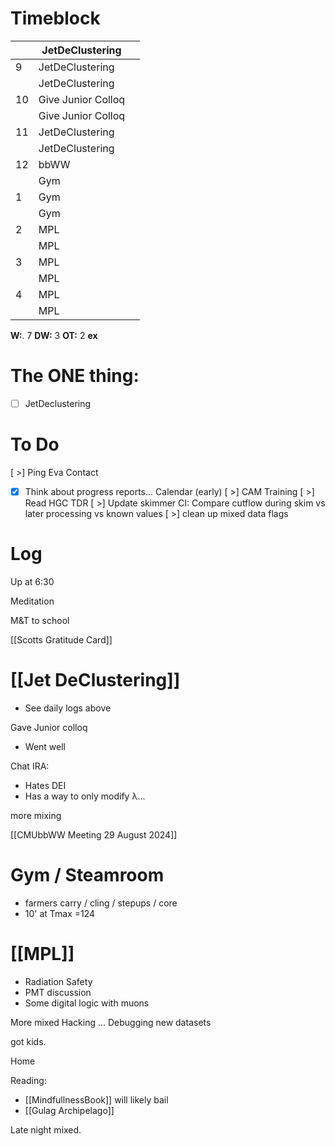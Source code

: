 # Timeblock

|     | JetDeClustering    |     |
| --- | ------------------ | --- |
| 9   | JetDeClustering    |     |
|     | JetDeClustering    |     |
| 10  | Give Junior Colloq |     |
|     | Give Junior Colloq |     |
| 11  | JetDeClustering    |     |
|     | JetDeClustering    |     |
| 12  | bbWW               |     |
|     | Gym                |     |
| 1   | Gym                |     |
|     | Gym                |     |
| 2   | MPL                |     |
|     | MPL                |     |
| 3   | MPL                |     |
|     | MPL                |     |
| 4   | MPL                |     |
|     | MPL                |     |

**W:**. 7 
**DW:** 3
**OT:** 2
**ex** 

# The ONE thing: 
- [ ] JetDeclustering


# To Do
 [ >] Ping Eva Contact
- [x] Think about progress reports... Calendar (early)
[ >] CAM Training
[ >] Read HGC TDR
[ >] Update skimmer CI: Compare cutflow during skim vs later processing vs known values
[ >] clean up mixed data flags



# Log

Up at 6:30

Meditation

M&T to school

[[Scotts Gratitude Card]]

# [[Jet DeClustering]]
- See daily logs above

Gave Junior colloq
- Went well

Chat IRA:
- Hates DEI
- Has a way to only modify λ...

more mixing

[[CMUbbWW Meeting 29 August 2024]]

# Gym / Steamroom
- farmers carry / cling / stepups / core
- 10' at Tmax =124

# [[MPL]]
- Radiation Safety
- PMT discussion
- Some digital logic with muons

More mixed Hacking ... Debugging new datasets

got kids.

Home 

Reading:
- [[MindfullnessBook]] will likely bail
- [[Gulag Archipelago]]

Late night mixed.